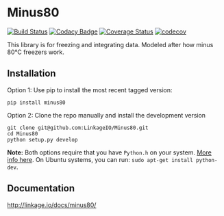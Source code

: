 # Minus80
[![Build Status](https://travis-ci.org/LinkageIO/Minus80.svg?branch=master)](https://travis-ci.org/LinkageIO/Minus80)
[![Codacy Badge](https://api.codacy.com/project/badge/Grade/de2595eaff5a47ab949616d5f12a2660)](https://www.codacy.com/app/schae234/Minus80?utm_source=github.com&amp;utm_medium=referral&amp;utm_content=LinkageIO/Minus80&amp;utm_campaign=Badge_Grade)
[![Coverage Status](https://coveralls.io/repos/github/LinkageIO/Minus80/badge.svg?branch=master)](https://coveralls.io/github/LinkageIO/Minus80?branch=master)
[![codecov](https://codecov.io/gh/LinkageIO/Minus80/branch/master/graph/badge.svg)](https://codecov.io/gh/LinkageIO/Minus80)

This library is for freezing and integrating data. Modeled after how minus 80°C freezers work.


## Installation

Option 1: Use pip to install the most recent tagged version:
```
pip install minus80
```

Option 2: Clone the repo manually and install the development version
```
git clone git@github.com:LinkageIO/Minus80.git
cd Minus80
python setup.py develop
```
**Note:** Both options require that you have `Python.h` on your system. [More info here](https://stackoverflow.com/questions/8282231/i-have-python-on-my-ubuntu-system-but-gcc-cant-find-python-h). On Ubuntu systems, you can run: `sudo apt-get install python-dev`.

## Documentation
http://linkage.io/docs/minus80/
